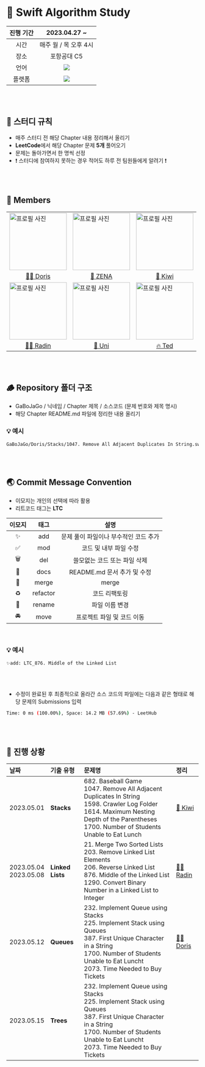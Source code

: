 # 🍎 Swift Algorithm Study

| 진행 기간 | 2023.04.27 ~ | 
| :---: | :---: |
| 시간 | 매주 월 / 목 오후 4시 | 
| 장소 | 포항공대 C5 | 
| 언어 | <img src="https://img.shields.io/badge/Swift-F05138?style=flat-square&logo=Swift&logoColor=white"/> | 
| 플랫폼 | <img src="https://img.shields.io/badge/LeetCode-FFA116?style=flat-square&logo=LeetCode&logoColor=black"/> |

</br>
</br>

## 👀 스터디 규칙

* 매주 스터디 전 해당 Chapter 내용 정리해서 올리기
* **LeetCode**에서 해당 Chapter 문제 **5개** 풀어오기
* 문제는 돌아가면서 한 명씩 선정
* ❗️ 스터디에 참여하지 못하는 경우 적어도 하루 전 팀원들에게 알려기 ❗️ 

</br>
</br>

## 🧩 Members

<table>
  <tr>
    <td>
      <img src="https://avatars.githubusercontent.com/GYURI-PARK" alt="프로필 사진" style="width: 150px;">
    </td>
    <td>
      <img src="https://avatars.githubusercontent.com/dayo2n" alt="프로필 사진" style="width: 150px;">
    </td>
    <td>
      <img src="https://avatars.githubusercontent.com/kiwi1023" alt="프로필 사진" style="width: 150px;">
    </td>
   </tr>
   <tr>
    <td align="center"><a href="https://github.com/GYURI-PARK"> 🧜‍♀️ Doris</a></td>
    <td align="center"><a href="https://github.com/dayo2n"> 🔮 ZENA</a></td>
    <td align="center"><a href="https://github.com/kiwi1023"> 🥝 Kiwi</a></td>
    </tr>
    <tr>
    <td>
      <img src="https://avatars.githubusercontent.com/JINi0S" alt="프로필 사진" style="width: 150px;">
    </td>
    <td>
      <img src="https://avatars.githubusercontent.com/zhunhe" alt="프로필 사진" style="width: 150px;">
    </td>
    <td>
      <img src="https://avatars.githubusercontent.com/Taerogrammer" alt="프로필 사진" style="width: 150px;">
    </td>
  </tr>
    <tr>
    <td align="center"><a href="https://github.com/JINi0S"> 🧞‍♂️ Radin</a></td>
    <td align="center"><a href="https://github.com/zhunhe"> 🍣 Uni</a></td>
    <td align="center"><a href="https://github.com/Taerogrammer"> 🔥 Ted</a></td>
    </tr>
  
</table>

</br>
</br>

## 🪵 Repository 폴더 구조

* GaBoJaGo / 닉네임 / Chapter 제목 / 소스코드 (문제 번호와 제목 명시)
* 해당 Chapter README.md 파일에 정리한 내용 올리기

### 💡 예시 

```bash
GaBoJaGo/Doris/Stacks/1047. Remove All Adjacent Duplicates In String.swift
```

</br>
</br>

## 🌏 Commit Message Convention

* 이모지는 개인의 선택에 따라 활용
* 리트코드 태그는 **LTC**

| 이모지 | 태그 | 설명 |
| :---: | :---: | :---: |
| ✨ | add | 문제 풀이 파일이나 부수적인 코드 추가 |
| ✅ | mod | 코드 및 내부 파일 수정 |
| 🗑 | del | 쓸모없는 코드 또는 파일 삭제 |
| 📝 | docs | README.md 문서 추가 및 수정 | 
| 🔀 | merge | merge |
| ♻️ | refactor | 코드 리팩토링 |
| 🙂 | rename | 파일 이름 변경 |
| 🚘 | move | 프로젝트 파일 및 코드 이동 |

</br>

### 💡 예시 

```bash
✨add: LTC_876. Middle of the Linked List
```

</br>
</br>

* 수정이 완료된 후 최종적으로 올라간 소스 코드의 파일에는 다음과 같은 형태로 해당 문제의 Submissions 입력

```bash
Time: 0 ms (100.00%), Space: 14.2 MB (57.69%) - LeetHub
```
</br>
</br>

## 🐣 진행 상황

| 날짜 | 기출 유형 | 문제명 | 정리 |
| :--- | :--- | :--- | :--- |
| 2023.05.01 | **Stacks** | 682. Baseball Game </br> 1047. Remove All Adjacent Duplicates In String </br> 1598. Crawler Log Folder </br> 1614. Maximum Nesting Depth of the Parentheses </br> 1700. Number of Students Unable to Eat Lunch | <a href="https://github.com/Swift-AlgorithmStudy/GaBoJaGo/blob/main/Kiwi/Stack/README.md"> 🥝 Kiwi </a> |
| 2023.05.04 <br> 2023.05.08 | **Linked Lists** | 21. Merge Two Sorted Lists </br> 203. Remove Linked List Elements </br> 206. Reverse Linked List </br> 876. Middle of the Linked List </br> 1290. Convert Binary Number in a Linked List to Integer | <a href="https://github.com/Swift-AlgorithmStudy/GaBoJaGo/blob/main/Radin/LinkedLists/README.md"> 🧞‍♂️ Radin </a> |
| 2023.05.12 | **Queues** | 232. Implement Queue using Stacks </br> 225. Implement Stack using Queues </br> 387. First Unique Character in a String </br> 1700. Number of Students Unable to Eat Luncht </br> 2073. Time Needed to Buy Tickets | <a href="https://github.com/Swift-AlgorithmStudy/GaBoJaGo/blob/main/Doris/Queues/README.md"> 🧜‍♀️ Doris </a> |
| 2023.05.15 | **Trees** | 232. Implement Queue using Stacks </br> 225. Implement Stack using Queues </br> 387. First Unique Character in a String </br> 1700. Number of Students Unable to Eat Luncht </br> 2073. Time Needed to Buy Tickets | |
